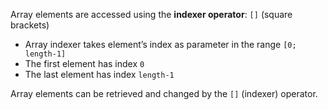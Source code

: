 Array elements are accessed using the **indexer operator**: `[]` (square brackets)
  - Array indexer takes element’s index as parameter in the range `[0; length-1]`
  - The first element has index `0`
  - The last element has index `length-1`

Array elements can be retrieved and changed by the `[]` (indexer) operator.